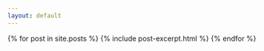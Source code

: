 ```yaml
---
layout: default
---
```


{% for post in site.posts %}
  {% include post-excerpt.html %}
{% endfor %}
